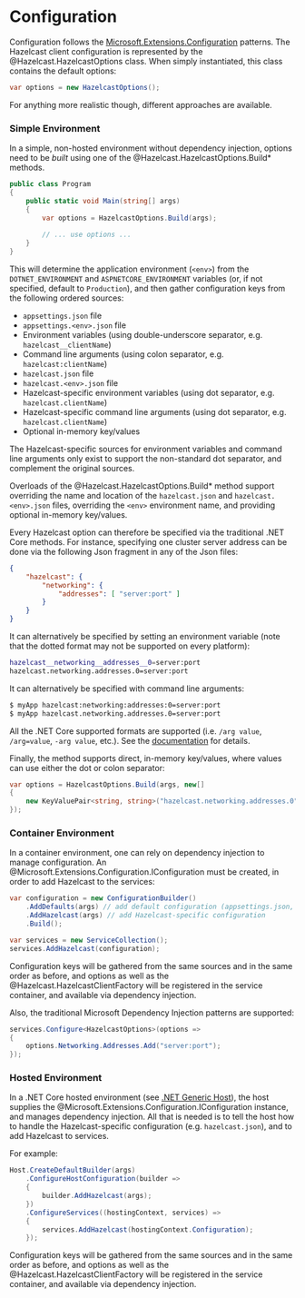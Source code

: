 # Configuration

Configuration follows the [Microsoft.Extensions.Configuration](https://docs.microsoft.com/en-us/aspnet/core/fundamentals/configuration)
patterns. The Hazelcast client configuration is represented by the @Hazelcast.HazelcastOptions class. When simply instantiated, this
class contains the default options:
```csharp
var options = new HazelcastOptions();
```

For anything more realistic though, different approaches are available.

### Simple Environment

In a simple, non-hosted environment without dependency injection, options need to be *built* using one of the
@Hazelcast.HazelcastOptions.Build* methods. 

```csharp
public class Program
{
    public static void Main(string[] args)
    {
        var options = HazelcastOptions.Build(args);
        
        // ... use options ...
    }
}
```

This will determine the application environment (`<env>`) from the `DOTNET_ENVIRONMENT` and `ASPNETCORE_ENVIRONMENT` variables (or,
if not specified, default to `Production`), and then gather configuration keys from the following ordered sources:

* `appsettings.json` file
* `appsettings.<env>.json` file
* Environment variables (using double-underscore separator, e.g. `hazelcast__clientName`)
* Command line arguments (using colon separator, e.g. `hazelcast:clientName`)
* `hazelcast.json` file
* `hazelcast.<env>.json` file
* Hazelcast-specific environment variables (using dot separator, e.g. `hazelcast.clientName`)
* Hazelcast-specific command line arguments (using dot separator, e.g. `hazelcast.clientName`)
* Optional in-memory key/values

The Hazelcast-specific sources for environment variables and command line arguments only exist to support the non-standard
dot separator, and complement the original sources.

Overloads of the @Hazelcast.HazelcastOptions.Build* method support overriding the name and location of the `hazelcast.json` and
`hazelcast.<env>.json` files, overriding the `<env>` environment name, and providing optional in-memory key/values.

Every Hazelcast option can therefore be specified via the traditional .NET Core methods. For instance, specifying one
cluster server address can be done via the following Json fragment in any of the Json files:

```json
{
    "hazelcast": {
        "networking": {
            "addresses": [ "server:port" ]
        }
    }
}
```

It can alternatively be specified by setting an environment variable (note that the dotted format may not be supported on every platform):

```sh
hazelcast__networking__addresses__0=server:port
hazelcast.networking.addresses.0=server:port
```

It can alternatively be specified with command line arguments:

```sh
$ myApp hazelcast:networking:addresses:0=server:port
$ myApp hazelcast.networking.addresses.0=server:port
```

All the .NET Core supported formats are supported (i.e. `/arg value`, `/arg=value`, `-arg value`, etc.). See
the [documentation](https://docs.microsoft.com/en-us/aspnet/core/fundamentals/configuration/#command-line) for details.

Finally, the method supports direct, in-memory key/values, where values can use either the dot or colon separator:

```csharp
var options = HazelcastOptions.Build(args, new[]
{
    new KeyValuePair<string, string>("hazelcast.networking.addresses.0", "server:port"),
});
```

### Container Environment

In a container environment, one can rely on dependency injection to manage configuration. An @Microsoft.Extensions.Configuration.IConfiguration
must be created, in order to add Hazelcast to the services:

```csharp
var configuration = new ConfigurationBuilder()
    .AddDefaults(args) // add default configuration (appsettings.json, etc)
    .AddHazelcast(args) // add Hazelcast-specific configuration
    .Build();

var services = new ServiceCollection();
services.AddHazelcast(configuration);
```

Configuration keys will be gathered from the same sources and in the same order as before, and options as well as the 
@Hazelcast.HazelcastClientFactory will be registered in the service container, and available via dependency injection.

Also, the traditional Microsoft Dependency Injection patterns are supported:

```csharp
services.Configure<HazelcastOptions>(options => 
{
    options.Networking.Addresses.Add("server:port");
});
```

### Hosted Environment

In a .NET Core hosted environment (see [.NET Generic Host](https://docs.microsoft.com/en-us/aspnet/core/fundamentals/host/generic-host)),
the host supplies the @Microsoft.Extensions.Configuration.IConfiguration instance, and manages dependency injection. All that is needed
is to tell the host how to handle the Hazelcast-specific configuration (e.g. `hazelcast.json`), and to add Hazelcast to services.

For example:

```csharp
Host.CreateDefaultBuilder(args)
    .ConfigureHostConfiguration(builder =>
    {
        builder.AddHazelcast(args);
    })
    .ConfigureServices((hostingContext, services) =>
    {
        services.AddHazelcast(hostingContext.Configuration);
    });
```

Configuration keys will be gathered from the same sources and in the same order as before, and options as well as the 
@Hazelcast.HazelcastClientFactory will be registered in the service container, and available via dependency injection.
